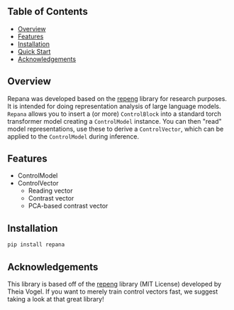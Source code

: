 ## Table of Contents
- [Overview](#overview)
- [Features](#features)
- [Installation](#installation)
- [Quick Start](#quick-start)
- [Acknowledgements](#acknowledgements)

## Overview
Repana was developed based on the [repeng](https://github.com/vgel/repeng) library for research purposes. It is intended for doing representation analysis of large language models. `Repana` allows you to insert a (or more) `ControlBlock` into a standard torch transformer model creating a `ControlModel` instance. You can then "read" model representations, use these to derive a `ControlVector`, which can be applied to the `ControlModel` during inference.

## Features
- ControlModel
- ControlVector
  - Reading vector
  - Contrast vector
  - PCA-based contrast vector

## Installation
```bash
pip install repana
```

## Acknowledgements
This library is based off of the [repeng](https://github.com/vgel/repeng) library (MIT License) developed by Theia Vogel. If you want to merely train control vectors fast, we suggest taking a look at that great library!

